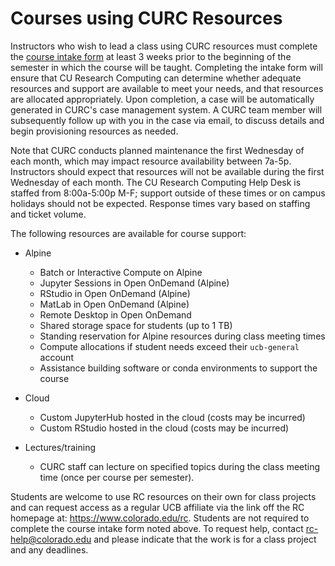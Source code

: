 # Courses using CURC Resources

Instructors who wish to lead a class using CURC resources must complete the [course intake form](https://forms.office.com/r/3Bx0Dp0635) at least 3 weeks prior to the beginning of the semester in which the course will be taught. Completing the intake form will ensure that CU Research Computing can determine whether adequate resources and support are available to meet your needs, and that resources are allocated appropriately.  Upon completion, a case will be automatically generated in CURC's case management system. A CURC team member will subsequently follow up with you in the case via email, to discuss details and begin provisioning resources as needed. 

Note that CURC conducts planned maintenance the first Wednesday of each month, which may impact resource availability between 7a-5p. Instructors should expect that resources will not be available during the first Wednesday of each month. The CU Research Computing Help Desk is staffed from 8:00a-5:00p M-F; support outside of these times or on campus holidays should not be expected. Response times vary based on staffing and ticket volume. 

The following resources are available for course support:

* Alpine
   * Batch or Interactive Compute on Alpine
   * Jupyter Sessions in Open OnDemand (Alpine)
   * RStudio in Open OnDemand (Alpine)
   * MatLab in Open OnDemand (Alpine)
   * Remote Desktop in Open OnDemand
   * Shared storage space for students (up to 1 TB)
   * Standing reservation for Alpine resources during class meeting times
   * Compute allocations if student needs exceed their `ucb-general` account
   * Assistance building software or conda environments to support the course

* Cloud
   * Custom JupyterHub hosted in the cloud (costs may be incurred)
   * Custom RStudio hosted in the cloud (costs may be incurred)

* Lectures/training
  * CURC staff can lecture on specified topics during the class meeting time (once per course per semester). 

Students are welcome to use RC resources on their own for class projects and can request access as a regular UCB affiliate via the link off the RC homepage at: <https://www.colorado.edu/rc>. Students are not required to complete the course intake form noted above. To request help, contact <rc-help@colorado.edu> and please indicate that the work is for a class project and any deadlines.  
